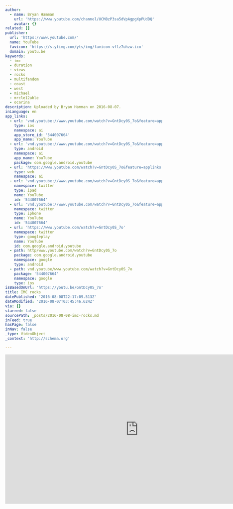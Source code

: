 ```yaml
---
author:
  - name: Bryan Hamman
    url: 'https://www.youtube.com/channel/UCM8zP3sa5dVpAgpgXpPUdDQ'
    avatar: {}
related: []
publisher:
  url: 'https://www.youtube.com/'
  name: YouTube
  favicon: 'https://s.ytimg.com/yts/img/favicon-vflz7uhzw.ico'
  domain: youtu.be
keywords:
  - imc
  - duration
  - views
  - rocks
  - multifandom
  - coast
  - west
  - michael
  - mrcle12able
  - ocarina
description: Uploaded by Bryan Hamman on 2016-08-07.
inLanguage: en
app_links:
  - url: 'vnd.youtube://www.youtube.com/watch?v=GntDcy0S_7o&feature=applinks'
    type: ios
    namespace: ai
    app_store_id: '544007664'
    app_name: YouTube
  - url: 'vnd.youtube://www.youtube.com/watch?v=GntDcy0S_7o&feature=applinks'
    type: android
    namespace: ai
    app_name: YouTube
    package: com.google.android.youtube
  - url: 'https://www.youtube.com/watch?v=GntDcy0S_7o&feature=applinks'
    type: web
    namespace: ai
  - url: 'vnd.youtube://www.youtube.com/watch?v=GntDcy0S_7o&feature=applinks'
    namespace: twitter
    type: ipad
    name: YouTube
    id: '544007664'
  - url: 'vnd.youtube://www.youtube.com/watch?v=GntDcy0S_7o&feature=applinks'
    namespace: twitter
    type: iphone
    name: YouTube
    id: '544007664'
  - url: 'https://www.youtube.com/watch?v=GntDcy0S_7o'
    namespace: twitter
    type: googleplay
    name: YouTube
    id: com.google.android.youtube
  - path: http/www.youtube.com/watch?v=GntDcy0S_7o
    package: com.google.android.youtube
    namespace: google
    type: android
  - path: vnd.youtube/www.youtube.com/watch?v=GntDcy0S_7o
    package: '544007664'
    namespace: google
    type: ios
isBasedOnUrl: 'https://youtu.be/GntDcy0S_7o'
title: IMC rocks
datePublished: '2016-08-08T22:17:09.513Z'
dateModified: '2016-08-07T03:45:46.624Z'
via: {}
starred: false
sourcePath: _posts/2016-08-08-imc-rocks.md
inFeed: true
hasPage: false
inNav: false
_type: VideoObject
_context: 'http://schema.org'

---
```

<iframe src="https://cdn.embedly.com/widgets/media.html?src=https%3A%2F%2Fwww.youtube.com%2Fembed%2FGntDcy0S_7o%3Ffeature%3Doembed&amp;url=http%3A%2F%2Fwww.youtube.com%2Fwatch%3Fv%3DGntDcy0S_7o&amp;image=https%3A%2F%2Fi.ytimg.com%2Fvi%2FGntDcy0S_7o%2Fhqdefault.jpg&amp;key=b7d04c9b404c499eba89ee7072e1c4f7&amp;type=text%2Fhtml&amp;schema=youtube" width="854" height="480" scrolling="no" frameborder="0" allowfullscreen="" style=""></iframe>